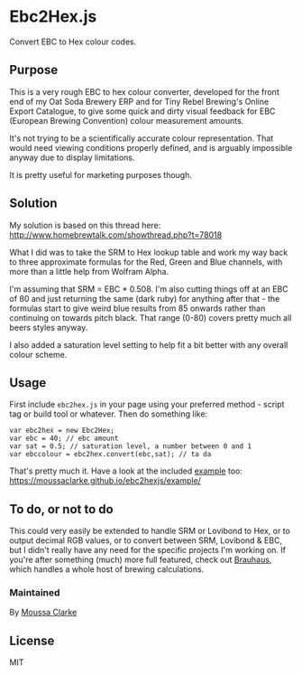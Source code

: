 # Ebc2Hex.js #
Convert EBC to Hex colour codes.

## Purpose ##
This is a very rough EBC to hex colour converter, developed for the front end of my Oat Soda Brewery ERP and for Tiny Rebel Brewing's Online Export Catalogue, to give some quick and dirty visual feedback for EBC (European Brewing Convention) colour measurement amounts.

It's not trying to be a scientifically accurate colour representation. That would need viewing conditions properly defined, and is arguably impossible anyway due to display limitations.

It is pretty useful for marketing purposes though.

## Solution ##
My solution is based on this thread here:
http://www.homebrewtalk.com/showthread.php?t=78018

What I did was to take the SRM to Hex lookup table and work my way back to three approximate formulas for the Red, Green and Blue channels, with more than a little help from Wolfram Alpha.

I'm assuming that SRM = EBC * 0.508. I'm also cutting things off at an EBC of 80 and just returning the same (dark ruby) for anything after that - the formulas start to give weird blue results from 85 onwards rather than continuing on towards pitch black. That range (0-80) covers pretty much all beers styles anyway.

I also added a saturation level setting to help fit a bit better with any overall colour scheme. 

## Usage ##
First include `ebc2hex.js` in your page using your preferred method - script tag or build tool or whatever. Then do something like:

```
var ebc2hex = new Ebc2Hex;
var ebc = 40; // ebc amount
var sat = 0.5; // saturation level, a number between 0 and 1
var ebccolour = ebc2hex.convert(ebc,sat); // ta da 
```

That's pretty much it. Have a look at the included [example](/example) too:
https://moussaclarke.github.io/ebc2hexjs/example/

## To do, or not to do ##
This could very easily be extended to handle SRM or Lovibond to Hex, or to output decimal RGB values, or to convert between SRM, Lovibond & EBC, but I didn't really have any need for the specific projects I'm working on. If you're after something (much) more full featured, check out [Brauhaus](https://github.com/homebrewing/brauhausjs), which handles a whole host of brewing calculations.

### Maintained
By [Moussa Clarke](https://github.com/moussaclarke/)

## License ##
MIT
